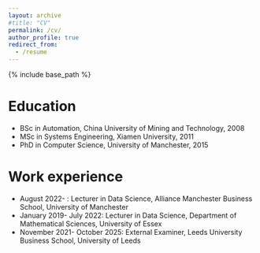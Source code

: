 ```yaml
---
layout: archive
#title: "CV"
permalink: /cv/
author_profile: true
redirect_from:
  - /resume
---
```


{% include base_path %}

Education
======
* BSc in Automation, China University of Mining and Technology, 2008
* MSc in Systems Engineering, Xiamen University, 2011
* PhD in Computer Science, University of Manchester, 2015 

Work experience
======
* August 2022- : Lecturer in Data Science, Alliance Manchester Business School, University of Manchester
* January 2019- July 2022: Lecturer in Data Science, Department of Mathematical Sciences, University of Essex
* November 2021- October 2025: External Examiner, Leeds University Business School, University of Leeds


  